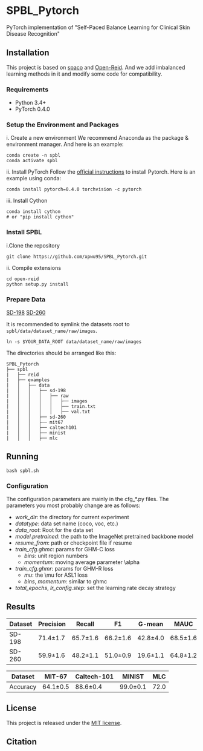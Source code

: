 # SPBL_Pytorch
PyTorch implementation of "Self-Paced Balance Learning for Clinical Skin Disease Recognition"

## Installation
This project is based on [spaco](https://github.com/Flowerfan/open-reid) and [Open-Reid](https://github.com/Cysu/open-reid.git). And we add imbalanced learning methods in it and modify some code for compatibility.

### Requirements
- Python 3.4+
- PyTorch 0.4.0

### Setup the Environment and Packages
i. Create a new environment
We recommend Anaconda as the package & environment manager. And here is an example:
```shell
conda create -n spbl
conda activate spbl
```

ii. Install PyTorch
Follow the [official instructions](https://pytorch.org/) to install Pytorch. Here is an example using conda:
```shell
conda install pytorch=0.4.0 torchvision -c pytorch
```
iii. Install Cython
```shell
conda install cython 
# or "pip install cython"
```

### Install SPBL
i.Clone the repository
```shell
git clone https://github.com/xpwu95/SPBL_Pytorch.git
```
ii. Compile extensions
```shell
cd open-reid
python setup.py install
```

### Prepare Data

[SD-198](http://cv.nankai.edu.cn/projects/sd-198/SD-198.zip) [SD-260](url)

It is recommended to symlink the datasets root to `spbl/data/dataset_name/raw/images`.
```
ln -s $YOUR_DATA_ROOT data/dataset_name/raw/images
```
The directories should be arranged like this:
```
SPBL_Pytorch
├──	spbl
|	├── reid
|	├── examples
|	│   ├── data
|	│   │   ├── sd-198
|	│   │   │   ├── raw
|	│   │   │   │   ├── images
|	│   │   │   │   ├── train.txt
|	│   │   │   │   ├── val.txt
|	│   │   ├── sd-260
|	│   │   ├── mit67
|	│   │   ├── caltech101
|	│   │   ├── minist
|	│   │   ├── mlc
```


## Running
```shell
bash spbl.sh
```

### Configuration
The configuration parameters are mainly in the cfg_*.py files. The parameters you most probably change are as follows:

- *work_dir*: the directory for current experiment
- *datatype*: data set name (coco, voc, etc.)
- *data_root*: Root for the data set
- *model.pretrained*: the path to the ImageNet pretrained backbone model
- *resume_from*: path or checkpoint file if resume
- *train_cfg.ghmc*: params for GHM-C loss
	- *bins*: unit region numbers
	- *momentum*: moving average parameter \alpha
- *train_cfg.ghmr*: params for GHM-R loss
	- *mu*: the \mu for ASL1 loss
	- *bins*, *momentum*: similar to ghmc 
- *total_epochs*, *lr_config.step*: set the learning rate decay strategy

## Results

Dataset | Precision | Recall | F1 | G-mean | MAUC | Accuracy
-- | -- | -- | -- | -- | -- | --
SD-198 | 71.4±1.7 | 65.7±1.6 | 66.2±1.6 | 42.8±4.0 | 68.5±1.6 | 67.8±1.8
SD-260 | 59.9±1.6 | 48.2±1.1 | 51.0±0.9 | 19.6±1.1 | 64.8±1.2 | 65.1±0.8

Dataset | MIT-67 | Caltech-101 | MINIST | MLC 
-- | -- | -- | -- | --
Accuracy | 64.1±0.5 | 88.6±0.4 | 99.0±0.1 | 72.0

## License
This project is released under the [MIT license](https://github.com/libuyu/GHM_Detection/blob/master/LICENSE).

## Citation

